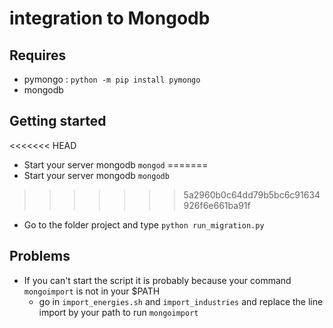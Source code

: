 # integration to Mongodb

## Requires
+ pymongo : `python -m pip install pymongo`
+ mongodb

## Getting started
<<<<<<< HEAD
+ Start your server mongodb `mongod`
=======
+ Start your server mongodb `mongodb`
>>>>>>> 5a2960b0c64dd79b5bc6c91634926f6e661ba91f
+ Go to the folder project and type `python run_migration.py`

## Problems
+ If you can't start the script it is probably because your command `mongoimport` is not in your $PATH
	+ go in `import_energies.sh` and `import_industries` and replace the line import by your path to run `mongoimport`
